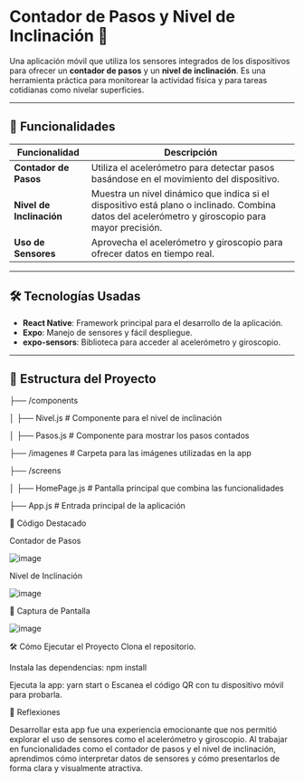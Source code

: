# Contador de Pasos y Nivel de Inclinación 📱

Una aplicación móvil que utiliza los sensores integrados de los dispositivos para ofrecer un **contador de pasos** y un **nivel de inclinación**. Es una herramienta práctica para monitorear la actividad física y para tareas cotidianas como nivelar superficies.

---

## 🚀 Funcionalidades

| Funcionalidad          | Descripción                                                                 |
|-------------------------|-----------------------------------------------------------------------------|
| **Contador de Pasos**   | Utiliza el acelerómetro para detectar pasos basándose en el movimiento del dispositivo. |
| **Nivel de Inclinación**| Muestra un nivel dinámico que indica si el dispositivo está plano o inclinado. Combina datos del acelerómetro y giroscopio para mayor precisión. |
| **Uso de Sensores**     | Aprovecha el acelerómetro y giroscopio para ofrecer datos en tiempo real.  |

---

## 🛠️ Tecnologías Usadas

- **React Native**: Framework principal para el desarrollo de la aplicación.
- **Expo**: Manejo de sensores y fácil despliegue.
- **expo-sensors**: Biblioteca para acceder al acelerómetro y giroscopio.

---

## 📂 Estructura del Proyecto

├── /components

│   ├── Nivel.js          # Componente para el nivel de inclinación

│   ├── Pasos.js          # Componente para mostrar los pasos contados

├── /imagenes             # Carpeta para las imágenes utilizadas en la app

├── /screens

│   ├── HomePage.js           # Pantalla principal que combina las funcionalidades

├── App.js                # Entrada principal de la aplicación

🔑 Código Destacado

Contador de Pasos

![image](https://github.com/user-attachments/assets/f17d6a82-6ec8-4600-9943-c4df8592df69)


Nivel de Inclinación

![image](https://github.com/user-attachments/assets/e542a65b-f034-4e7c-ae44-0b22f2efcfa3)

📸 Captura de Pantalla

![image](https://github.com/user-attachments/assets/03ba4630-2253-43a1-b0f6-c3a1e1fac233)

🛠️ Cómo Ejecutar el Proyecto
Clona el repositorio.

Instala las dependencias:
npm install

Ejecuta la app:
yarn start
o Escanea el código QR con tu dispositivo móvil para probarla.

🌟 Reflexiones

Desarrollar esta app fue una experiencia emocionante que nos permitió explorar el uso de sensores como el acelerómetro y giroscopio. Al trabajar en funcionalidades como el contador de pasos y el nivel de inclinación, aprendimos cómo interpretar datos de sensores y cómo presentarlos de forma clara y visualmente atractiva.

